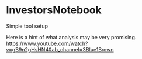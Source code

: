 # InvestorsNotebook
Simple tool setup


Here is a hint of what analysis may be very promising.
https://www.youtube.com/watch?v=gB9n2gHsHN4&ab_channel=3Blue1Brown
